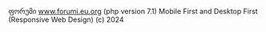 ფორუმი www.forumi.eu.org (php version 7.1) Mobile First and Desktop First (Responsive Web Design)
(c) 2024

